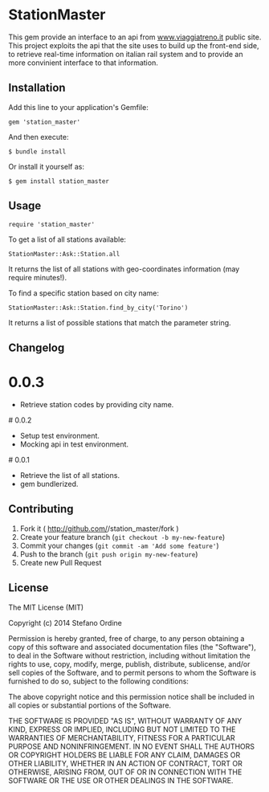 # StationMaster

This gem provide an interface to an api from www.viaggiatreno.it public site.
This project exploits the api that the site uses to build up the front-end side,
to retrieve real-time information on italian rail system and to provide an more
convinient interface to that information.

## Installation

Add this line to your application's Gemfile:

    gem 'station_master'

And then execute:

    $ bundle install

Or install it yourself as:

    $ gem install station_master

## Usage

    require 'station_master'

To get a list of all stations available:


    StationMaster::Ask::Station.all


It returns the list of all stations with geo-coordinates information (may
require minutes!).

To find a specific station based on city name:

    StationMaster::Ask::Station.find_by_city('Torino')

It returns a list of possible stations that match the parameter string.

## Changelog

# 0.0.3

- Retrieve station codes by providing city name.

# 0.0.2

- Setup test environment.
- Mocking api in test environment.

# 0.0.1

- Retrieve the list of all stations.
- gem bundlerized.

## Contributing

1. Fork it ( http://github.com/<my-github-username>/station_master/fork )
2. Create your feature branch (`git checkout -b my-new-feature`)
3. Commit your changes (`git commit -am 'Add some feature'`)
4. Push to the branch (`git push origin my-new-feature`)
5. Create new Pull Request

## License

The MIT License (MIT)

Copyright (c) 2014 Stefano Ordine

Permission is hereby granted, free of charge, to any person obtaining a copy
of this software and associated documentation files (the "Software"), to deal
in the Software without restriction, including without limitation the rights
to use, copy, modify, merge, publish, distribute, sublicense, and/or sell
copies of the Software, and to permit persons to whom the Software is
furnished to do so, subject to the following conditions:

The above copyright notice and this permission notice shall be included in
all copies or substantial portions of the Software.

THE SOFTWARE IS PROVIDED "AS IS", WITHOUT WARRANTY OF ANY KIND, EXPRESS OR
IMPLIED, INCLUDING BUT NOT LIMITED TO THE WARRANTIES OF MERCHANTABILITY,
FITNESS FOR A PARTICULAR PURPOSE AND NONINFRINGEMENT. IN NO EVENT SHALL THE
AUTHORS OR COPYRIGHT HOLDERS BE LIABLE FOR ANY CLAIM, DAMAGES OR OTHER
LIABILITY, WHETHER IN AN ACTION OF CONTRACT, TORT OR OTHERWISE, ARISING FROM,
OUT OF OR IN CONNECTION WITH THE SOFTWARE OR THE USE OR OTHER DEALINGS IN
THE SOFTWARE.